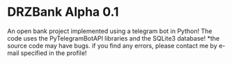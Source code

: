 # DRZBank Alpha 0.1

An open bank project implemented using a telegram bot in Python! 
The code uses the PyTelegramBotAPI libraries and the SQLite3 database!
*the source code may have bugs. if you find any errors, please contact me by e-mail specified in the profile!
